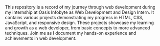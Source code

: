 This repository is a record of my journey through web development during my internship at Oasis Infobyte as Web Development and Design Intern. It contains various projects demonstrating my progress in HTML, CSS, JavaScript, and responsive design. These projects showcase my learning and growth as a web developer, from basic concepts to more advanced techniques. Join me as I document my hands-on experience and achievements in web development.
